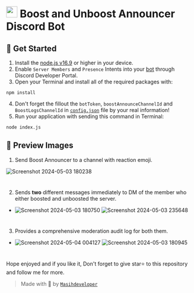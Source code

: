 # <img src="https://github.com/Masihdeveloper/Boost-Unboost-Announcer/assets/100484009/9ee3e394-d44b-4445-9514-a7396b8f4fc3" width="30px"> Boost and Unboost Announcer Discord Bot
 ## 🎉 Get Started
1. Install the [node.js v16.9](https://nodejs.org/en/download) or higher in your device.
2. Enable `Server Members` and `Presence` Intents into your [bot](https://discord.com/developers/applications) through Discord Developer Portal.
3. Open your Terminal and install all of the required packages with:
``` 
npm install
```
4. Don't forget the fillout the `botToken`, `boostAnnounceChannelId` and `BoostLogsChannelId` in [`config.json`](https://github.com/Masihdeveloper/Boost-Unboost-Announcer/blob/main/config.json) file by your real information! 
5. Run your application with sending this command in Terminal:
```
node index.js
```
## 📸 Preview Images

1. Send Boost Announcer to a channel with reaction emoji.

![Screenshot 2024-05-03 180238](https://github.com/Masihdeveloper/Boost-Unboost-Announcer/assets/100484009/9706bdc4-4dc3-4271-9048-884cd0990b78)
#
2. Sends **two** different messages immediately to DM of the member who either boosted and unboosted the server.

- ![Screenshot 2024-05-03 180750](https://github.com/Masihdeveloper/Boost-Unboost-Announcer/assets/100484009/c3885f5a-ea47-4f5c-ba26-12b4b596bd55)
![Screenshot 2024-05-03 235648](https://github.com/Masihdeveloper/Boost-Unboost-Announcer/assets/100484009/7da48722-abb9-48db-abcb-6e451a71a4fe)
#
3. Provides a comprehensive moderation audit log for both them.

- ![Screenshot 2024-05-04 004127](https://github.com/Masihdeveloper/Boost-Unboost-Announcer/assets/100484009/2eca58bd-8944-4616-a24c-f03f740b7f86)
![Screenshot 2024-05-03 180945](https://github.com/Masihdeveloper/Boost-Unboost-Announcer/assets/100484009/4210e9f8-46b1-410f-8072-9ba33caaee8a)
#

Hope enjoyed and if you like it, Don't forget to give star⭐ to this repository and follow me for more.

 > Made with 🤍 by [`Masihdeveloper`](https://discord.com/users/901765485341859911)






